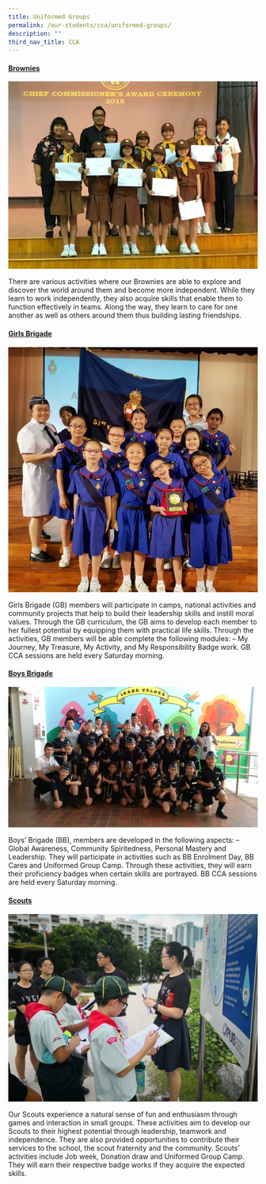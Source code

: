 ```yaml
---
title: Uniformed Groups
permalink: /our-students/cca/uniformed-groups/
description: ""
third_nav_title: CCA
---
```

<h4><span style="text-decoration: underline;">Brownies</span></h4>

![](/images/brownies.jpg)

<p>There are various activities where our Brownies are able to explore and discover the world around them and become more independent. While they learn to work independently, they also acquire skills that enable them to function effectively in teams. Along the way, they learn to care for one another as well as others around them thus building lasting friendships.</p>
<h4><span style="text-decoration: underline;">Girls Brigade</span></h4>

![](/images/girls-brigade.jpg)

<p>Girls Brigade (GB) members will participate in camps, national activities and community projects that help to build their leadership skills and instill moral values. Through the GB curriculum, the GB aims to develop each member to her fullest potential by equipping them with practical life skills. Through the activities, GB members will be able complete the following modules: &ndash; My Journey, My Treasure, My Activity, and My Responsibility Badge work. GB CCA sessions are held every Saturday morning.</p>
<h4><span style="text-decoration: underline;">Boys Brigade</span></h4>

![](/images/boys-brigade.jpg)

<p>Boys&rsquo; Brigade (BB), members are developed in the following aspects: &ndash; Global Awareness, Community Spiritedness, Personal Mastery and Leadership. They will participate in activities such as BB Enrolment Day, BB Cares and Uniformed Group Camp. Through these activities, they will earn their proficiency badges when certain skills are portrayed. BB CCA sessions are held every Saturday morning.</p>
<h4><span style="text-decoration: underline;">Scouts</span></h4>

![](/images/scouts.jpg)

<p>Our Scouts experience a natural sense of fun and enthusiasm through games and interaction in small groups. These activities aim to develop our Scouts to their highest potential through leadership, teamwork and independence. They are also provided opportunities to contribute their services to the school, the scout fraternity and the community. Scouts&rsquo; activities include Job week, Donation draw and Uniformed Group Camp. They will earn their respective badge works if they acquire the expected skills.</p>